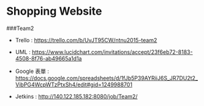 # Shopping Website
###Team2


- Trello : https://trello.com/b/UvJT95CW/ntnu2015-team2

- UML : https://www.lucidchart.com/invitations/accept/23f6eb72-8183-4508-8f76-ab49665a1d1a

- Google 表單 : https://docs.google.com/spreadsheets/d/1fJb5P39AYRiiJ6S_JR7DU2t2_VibPG4WcpWTzPtxSh4/edit#gid=1249988701

- Jetkins : http://140.122.185.182:8080/job/Team2/
